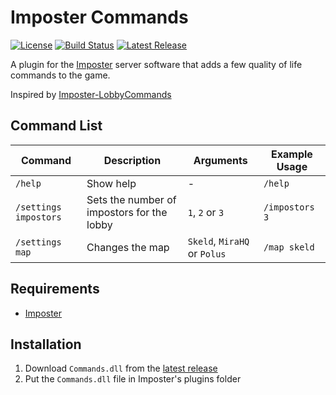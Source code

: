 # Imposter Commands
[![License](https://img.shields.io/github/license/shepherdjerred-imposter/commands)](https://github.com/shepherdjerred-imposter/commands/blob/main/LICENSE)
[![Build Status](https://img.shields.io/github/workflow/status/shepherdjerred-imposter/commands/CI)](https://github.com/shepherdjerred-imposter/commands/actions)
[![Latest Release](https://img.shields.io/github/v/release/shepherdjerred-imposter/commands?include_prereleases)](https://github.com/shepherdjerred-imposter/commands/releases)

A plugin for the [Imposter](https://github.com/Impostor/Impostor) server software that adds a few quality of life commands to the game.

Inspired by [Imposter-LobbyCommands](https://github.com/oliver4888/Impostor-LobbyCommands)

## Command List
| Command | Description | Arguments | Example Usage |
| --- | --- | --- | --- |
| `/help` | Show help | - | `/help` |
| `/settings impostors` | Sets the number of impostors for the lobby | `1`, `2` or `3` | `/impostors 3` |
| `/settings map` | Changes the map | `Skeld`, `MiraHQ` or `Polus` | `/map skeld` |

## Requirements
* [Imposter](https://github.com/Impostor/Impostor) 

## Installation
1. Download `Commands.dll` from the [latest release](https://github.com/shepherdjerred-imposter/commands/releases)
2. Put the `Commands.dll` file in Imposter's plugins folder
